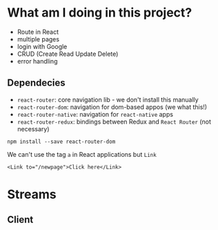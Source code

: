 # What am I doing in this project?

- Route in React
- multiple pages
- login with Google
- CRUD (Create Read Update Delete)
- error handling

## Dependecies

- `react-router`: core navigation lib - we don't install this manually
- `react-router-dom`: navigation for dom-based appos (we what this!)
- `react-router-native`: navigation for `react-native` apps
- `react-router-redux`: bindings between Redux and `React Router` (not necessary)

```
npm install --save react-router-dom
```

We can't use the tag `a` in React applications but `Link`

```
<Link to="/newpage">Click here</Link>
```

# Streams

## Client